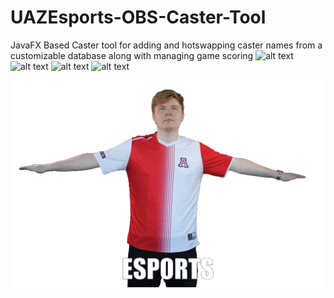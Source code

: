 # UAZEsports-OBS-Caster-Tool
JavaFX Based Caster tool for adding and hotswapping caster names
from a customizable database along with managing game scoring
![alt text](https://imgur.com/Ya8pHRN.png)
![alt text](https://i.imgur.com/yFvSrde.png)
![alt text](https://imgur.com/h5YUfJM.png)
![alt text](https://imgur.com/dCy4VgL.png)

![alt text](https://github.com/kaderator2/UAZEsports-OBS-Caster-Tool/blob/master/uazcastertool/resources/drizzlerotatefinal.gif)


